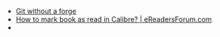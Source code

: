 - [Git without a forge](https://www.chiark.greenend.org.uk/~sgtatham/quasiblog/git-no-forge/)
- [How to mark book as read in Calibre? | eReadersForum.com](https://www.ereadersforum.com/threads/how-to-mark-book-as-read-in-calibre.4265/)
-
